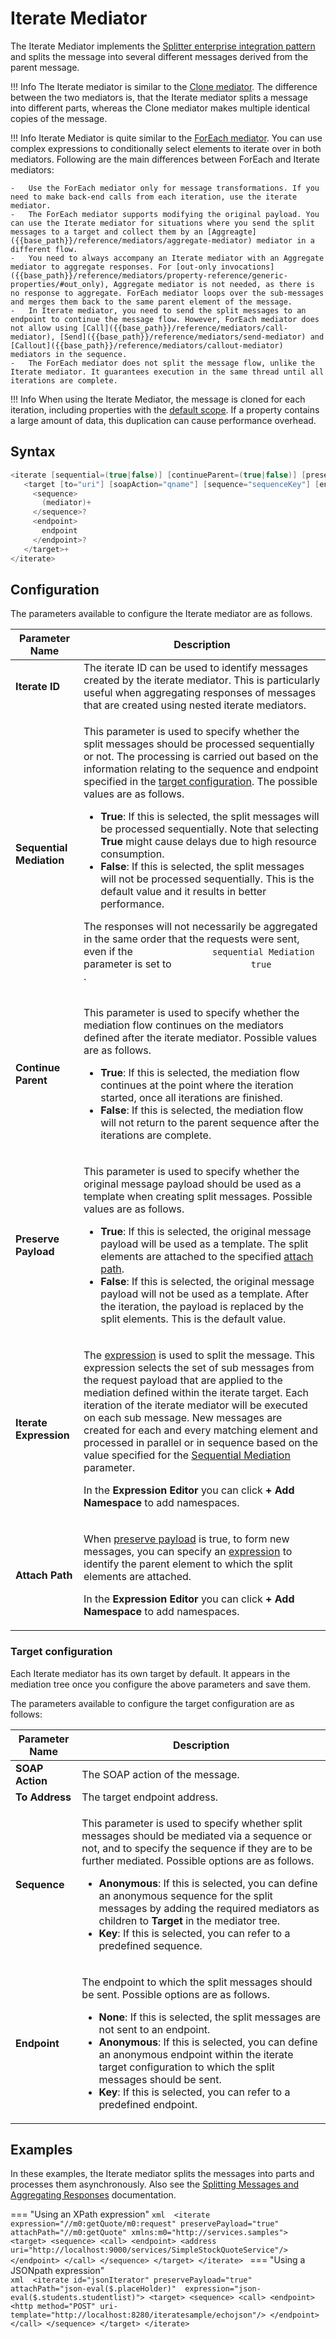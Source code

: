 # Iterate Mediator

The Iterate Mediator implements the [Splitter enterprise integration pattern]({{base_path}}/learn/enterprise-integration-patterns/message-routing/splitter/) and splits the message into several different messages derived from the parent message.

!!! Info
    The Iterate mediator is similar to the [Clone mediator]({{base_path}}/reference/mediators/clone-mediator). The difference between the two mediators is, that the Iterate mediator splits a message into different parts, whereas the Clone mediator makes multiple identical copies of the message.

!!! Info
    Iterate Mediator is quite similar to the [ForEach mediator]({{base_path}}/reference/mediators/foreach-mediator). You can use complex expressions to conditionally select elements to iterate over in both mediators. Following are the main differences between ForEach and Iterate mediators:
    
    -   Use the ForEach mediator only for message transformations. If you need to make back-end calls from each iteration, use the iterate mediator.
    -   The ForEach mediator supports modifying the original payload. You can use the Iterate mediator for situations where you send the split messages to a target and collect them by an [Aggreagte]({{base_path}}/reference/mediators/aggregate-mediator) mediator in a different flow.
    -   You need to always accompany an Iterate mediator with an Aggregate mediator to aggregate responses. For [out-only invocations]({{base_path}}/reference/mediators/property-reference/generic-properties/#out_only), Aggregate mediator is not needed, as there is no response to aggregate. ForEach mediator loops over the sub-messages and merges them back to the same parent element of the message.
    -   In Iterate mediator, you need to send the split messages to an endpoint to continue the message flow. However, ForEach mediator does not allow using [Call]({{base_path}}/reference/mediators/call-mediator), [Send]({{base_path}}/reference/mediators/send-mediator) and [Callout]({{base_path}}/reference/mediators/callout-mediator) mediators in the sequence.
    -   The ForEach mediator does not split the message flow, unlike the Iterate mediator. It guarantees execution in the same thread until all iterations are complete.

!!! Info
    When using the Iterate Mediator, the message is cloned for each iteration, including properties with the [default scope]({{base_path}}/reference/synapse-properties/scopes/#default-scope). If a property contains a large amount of data, this duplication can cause performance overhead.

## Syntax

``` java
<iterate [sequential=(true|false)] [continueParent=(true|false)] [preservePayload=(true|false)] [(attachPath="expression")? expression="expression"]>
   <target [to="uri"] [soapAction="qname"] [sequence="sequenceKey"] [endpoint="endpointKey"]>
     <sequence>
       (mediator)+
     </sequence>?
     <endpoint>
       endpoint
     </endpoint>?
   </target>+
</iterate>
```

## Configuration

The parameters available to configure the Iterate mediator are as
follows.

<table>
<thead>
<tr class="header">
<th>Parameter Name</th>
<th>Description</th>
</tr>
</thead>
<tbody>
<tr class="odd">
<td><strong>Iterate ID</strong></td>
<td>The iterate ID can be used to identify messages created by the iterate mediator. This is particularly useful when aggregating responses of messages that are created using nested iterate mediators.</td>
</tr>
<tr class="even" id="sequential_mediation">
<td><strong>Sequential Mediation</strong></td>
<td><div class="content-wrapper">
<p>This parameter is used to specify whether the split messages should be processed sequentially or not. The processing is carried out based on the information relating to the sequence and endpoint specified in the <a href="#target-configuration">target configuration</a>. The possible values are as follows.</p>
<ul>
<li><strong>True</strong>: If this is selected, the split messages will be processed sequentially. Note that selecting <strong>True</strong> might cause delays due to high resource consumption.</li>
<li><strong>False</strong>: If this is selected, the split messages will not be processed sequentially. This is the default value and it results in better performance.</li>
</ul>
<p>The responses will not necessarily be aggregated in the same order that the requests were sent, even if the <code>               sequential Mediation              </code> parameter is set to <code>               true              </code> .</p>

</div></td>
</tr>
<tr class="odd">
<td><strong>Continue Parent</strong></td>
<td><p>This parameter is used to specify whether the mediation flow continues on the mediators defined after the iterate mediator. Possible values are as follows.</p>
<ul>
<li><strong>True</strong>: If this is selected, the mediation flow continues at the point where the iteration started, once all iterations are finished.</li>
<li><strong>False</strong>: If this is selected, the mediation flow will not return to the parent sequence after the iterations are complete.</li>
</ul></td>
</tr>
<tr class="even" id="preserve_payload">
<td><strong>Preserve Payload</strong></td>
<td><p>This parameter is used to specify whether the original message payload should be used as a template when creating split messages. Possible values are as follows.</p>
<ul>
<li><strong>True</strong>: If this is selected, the original message payload will be used as a template. The split elements are attached to the specified <a href="#attach_path">attach path</a>.</li>
<li><strong>False</strong>: If this is selected, the original message payload will not be used as a template. After the iteration, the payload is replaced by the split elements. This is the default value.</li>
</ul></td>
</tr>
<tr class="odd">
<td><strong>Iterate Expression</strong></td>
<td><div class="content-wrapper">
<p>The <a href="{{base_path}}/reference/synapse-properties/expressions">expression</a> is used to split the message. This expression selects the set of sub messages from the request payload that are applied to the mediation defined within the iterate target. Each iteration of the iterate mediator will be executed on each sub message. New messages are created for each and every matching element and processed in parallel or in sequence based on the value specified for the <a href="#sequential_mediation">Sequential Mediation</a> parameter.</p>
<p>In the <strong>Expression Editor</strong> you can click <strong>+ Add Namespace</strong> to add namespaces.</p>
</div></td>
</tr>
<tr class="even" id="attach_path">
<td><strong>Attach Path</strong></td>
<td><div class="content-wrapper">
<p>When <a href="#preserve_payload">preserve payload</a> is true, to form new messages, you can specify an <a href="{{base_path}}/reference/synapse-properties/expressions">expression</a> to identify the parent element to which the split elements are attached.</p>
<p>In the <strong>Expression Editor</strong> you can click <strong>+ Add Namespace</strong> to add namespaces.</p>
</div></td>
</tr>
</tbody>
</table>

### Target configuration

Each Iterate mediator has its own target by default. It appears in the mediation tree once you configure the above parameters and save them.

The parameters available to configure the target configuration are as follows:

<table>
<thead>
<tr class="header">
<th>Parameter Name</th>
<th>Description</th>
</tr>
</thead>
<tbody>
<tr class="odd">
<td><strong>SOAP Action</strong></td>
<td>The SOAP action of the message.</td>
</tr>
<tr class="even">
<td><strong>To Address</strong></td>
<td>The target endpoint address.</td>
</tr>
<tr class="odd">
<td><strong>Sequence</strong></td>
<td><p>This parameter is used to specify whether split messages should be mediated via a sequence or not, and to specify the sequence if they are to be further mediated. Possible options are as follows.</p>
<ul>
<li><strong>Anonymous</strong>: If this is selected, you can define an anonymous sequence for the split messages by adding the required mediators as children to <strong>Target</strong> in the mediator tree.</li>
<li><strong>Key</strong>: If this is selected, you can refer to a predefined sequence.</li>
</ul></td>
</tr>
<tr class="even">
<td><strong>Endpoint</strong></td>
<td><p>The endpoint to which the split messages should be sent. Possible options are as follows.</p>
<ul>
<li><strong>None</strong>: If this is selected, the split messages are not sent to an endpoint.</li>
<li><strong>Anonymous</strong>: If this is selected, you can define an anonymous endpoint within the iterate target configuration to which the split messages should be sent.</li>
<li><strong>Key</strong>: If this is selected, you can refer to a predefined endpoint.</li>
</ul></td>
</tr>
</tbody>
</table>

## Examples

In these examples, the Iterate mediator splits the messages into parts and processes them asynchronously. Also see the [Splitting Messages and Aggregating Responses]({{base_path}}/learn/examples/routing-examples/splitting-aggregating-messages) documentation.

=== "Using an XPath expression"
    ```xml 
        <iterate expression="//m0:getQuote/m0:request" preservePayload="true"
                 attachPath="//m0:getQuote"
                 xmlns:m0="http://services.samples">
            <target>
                <sequence>
                    <call>
                        <endpoint>
                            <address
                                uri="http://localhost:9000/services/SimpleStockQuoteService"/>
                        </endpoint>
                    </call>
                </sequence>
            </target>
        </iterate>
    ```
=== "Using a JSONpath expression"    
    ```xml 
        <iterate id="jsonIterator" preservePayload="true" 
                 attachPath="json-eval($.placeHolder)" 
                 expression="json-eval($.students.studentlist)">
           <target>
              <sequence>
                 <call>
                     <endpoint>
                           <http method="POST" uri-template="http://localhost:8280/iteratesample/echojson"/>
                     </endpoint>
                 </call>
              </sequence>
           </target>
        </iterate>
    ```
